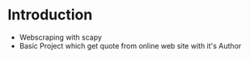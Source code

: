 # Introduction

- Webscraping with scapy
- Basic Project which get quote from online web site with it's Author

